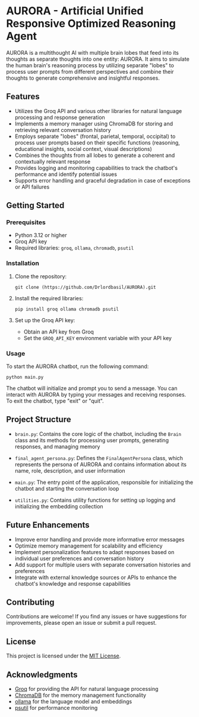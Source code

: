 # AURORA - Artificial Unified Responsive Optimized Reasoning Agent

AURORA is a multithought AI with multiple brain lobes that feed into its thoughts as separate thoughts into one entity: AURORA. It aims to simulate the human brain's reasoning process by utilizing separate "lobes" to process user prompts from different perspectives and combine their thoughts to generate comprehensive and insightful responses.

## Features

- Utilizes the Groq API and various other libraries for natural language processing and response generation
- Implements a memory manager using ChromaDB for storing and retrieving relevant conversation history
- Employs separate "lobes" (frontal, parietal, temporal, occipital) to process user prompts based on their specific functions (reasoning, educational insights, social context, visual descriptions)
- Combines the thoughts from all lobes to generate a coherent and contextually relevant response
- Provides logging and monitoring capabilities to track the chatbot's performance and identify potential issues
- Supports error handling and graceful degradation in case of exceptions or API failures

## Getting Started

### Prerequisites

- Python 3.12 or higher
- Groq API key
- Required libraries: `groq`, `ollama`, `chromadb`, `psutil`

### Installation

1. Clone the repository:
   ```
   git clone (https://github.com/Drlordbasil/AURORA).git
   ```

2. Install the required libraries:
   ```
   pip install groq ollama chromadb psutil
   ```

3. Set up the Groq API key:
   - Obtain an API key from Groq
   - Set the `GROQ_API_KEY` environment variable with your API key

### Usage

To start the AURORA chatbot, run the following command:
```
python main.py
```

The chatbot will initialize and prompt you to send a message. You can interact with AURORA by typing your messages and receiving responses. To exit the chatbot, type "exit" or "quit".

## Project Structure

- `brain.py`: Contains the core logic of the chatbot, including the `Brain` class and its methods for processing user prompts, generating responses, and managing memory
- `final_agent_persona.py`: Defines the `FinalAgentPersona` class, which represents the persona of AURORA and contains information about its name, role, description, and user information
- `main.py`: The entry point of the application, responsible for initializing the chatbot and starting the conversation loop

- `utilities.py`: Contains utility functions for setting up logging and initializing the embedding collection

## Future Enhancements

- Improve error handling and provide more informative error messages
- Optimize memory management for scalability and efficiency
- Implement personalization features to adapt responses based on individual user preferences and conversation history
- Add support for multiple users with separate conversation histories and preferences
- Integrate with external knowledge sources or APIs to enhance the chatbot's knowledge and response capabilities

## Contributing

Contributions are welcome! If you find any issues or have suggestions for improvements, please open an issue or submit a pull request.

## License

This project is licensed under the [MIT License](LICENSE).

## Acknowledgments

- [Groq](https://groq.com/) for providing the API for natural language processing
- [ChromaDB](https://www.trychroma.com/) for the memory management functionality
- [ollama](https://github.com/hazyresearch/ollama) for the language model and embeddings
- [psutil](https://github.com/giampaolo/psutil) for performance monitoring
